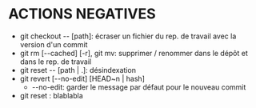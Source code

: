 # ACTIONS NEGATIVES

* git checkout -- [path]: écraser un fichier du rep. de travail avec la version d'un commit
* git rm [--cached] [-r], git mv: supprimer / renommer dans le dépôt et dans le rep. de travail
* git reset -- [path | .]: désindexation
* git revert [--no-edit] [HEAD~n | hash]
  - --no-edit: garder le message par défaut pour le nouveau commit
* git reset : blablabla